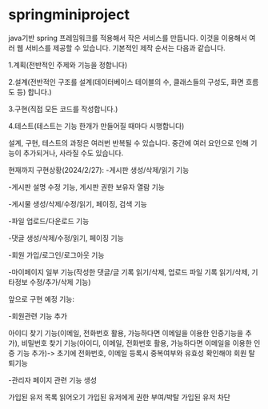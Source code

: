 # springminiproject
java기반 spring 프레임워크를 적용해서 작은 서비스를 만듭니다. 이것을 이용해서 여러 웹 서비스를 제공할 수 있습니다.
기본적인 제작 순서는 다음과 같습니다.


1.계획(전반적인 주제와 기능을 정합니다)

2.설계(전반적인 구조를 설계(데이터베이스 테이블의 수, 클래스들의 구성도, 화면 흐름도 등) 합니다.)

3.구현(직접 모든 코드를 작성합니다.)

4.테스트(테스트는 기능 한개가 만들어질 때마다 시행합니다)



설계, 구현, 테스트의 과정은 여러번 반복될 수 있습니다. 중간에 여러 요인으로 인해 기능이 추가되거나, 사라질 수도 있습니다.



현재까지 구현상황(2024/2/27):
-게시판 생성/삭제/읽기 기능 

-게시판 설명 수정 기능, 게시판 권한 보유자 열람 기능

-게시물 생성/삭제/수정/읽기, 페이징, 검색 기능

-파일 업로드/다운로드 기능

-댓글 생성/삭제/수정/읽기, 페이징 기능

-회원 가입/로그인/로그아웃 기능

-마이페이지 일부 기능(작성한 댓글/글 기록 읽기/삭제, 업로드 파일 기록 읽기/삭제, 기타정보 수정/추가/삭제 기능)





앞으로 구현 예정 기능:


-회원관련 기능 추가

아이디 찾기 기능(이메일, 전화번호 활용, 가능하다면 이메일을 이용한 인증기능을 추가), 비밀번호 찾기 기능(아이디, 이메일, 전화번호 활용, 가능하다면 이메일을 이용한 인증 기능 추가)-> 초기에 전화번호, 이메일 등록시 중복여부와 유효성 확인해야
회원 탈퇴기능


-관리자 페이지 관련 기능 생성

가입된 유저 목록 읽어오기 
가입된 유저에게 권한 부여/박탈
가입된 유저 차단
